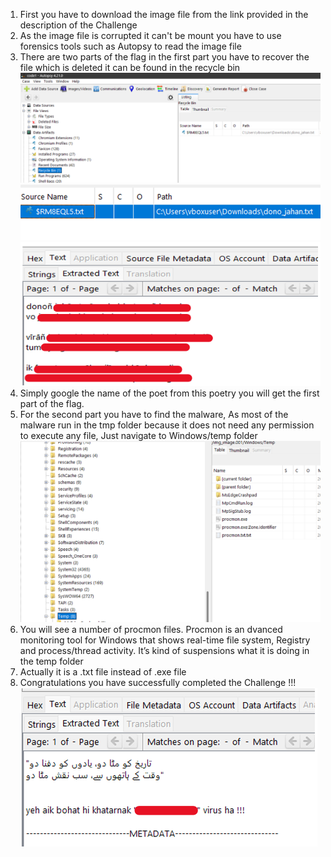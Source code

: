 1.	First you have to download the image file from the link provided in the description of the Challenge 
2.	As the image file is corrupted it can't be mount you have to use forensics tools such as Autopsy to read the image file 
3.	There are two parts of the flag in the first part you have to recover the file which is deleted it can be found in the recycle bin 
![alt text](image.png)
![alt text](image-1.png)
![alt text](image-2.png)
4.	Simply google the name of the poet from this poetry you will get the first part of the flag.
5.	For the second part you have to find the malware, As most of the malware run in the tmp folder because it does not need any permission to execute any file, Just navigate to Windows/temp folder 
 ![alt text](image-3.png)
6.	You will see a number of procmon files. Procmon is an dvanced monitoring tool for Windows that shows real-time file system, Registry and process/thread activity. It’s kind of suspensions what it is doing in the temp folder
7.	Actually it is a .txt file instead of .exe file 
8.	Congratulations you have successfully completed the Challenge  !!!
![alt text](image-4.png)


